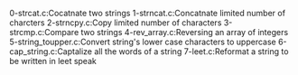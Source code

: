 0-strcat.c:Cocatnate two strings
1-strncat.c:Concatnate limited number of charcters
2-strncpy.c:Copy limited number of characters
3-strcmp.c:Compare two strings
4-rev_array.c:Reversing an array of integers
5-string_toupper.c:Convert string's lower case characters to uppercase
6-cap_string.c:Captalize all the words of a string
7-leet.c:Reformat a string to be written in leet speak
